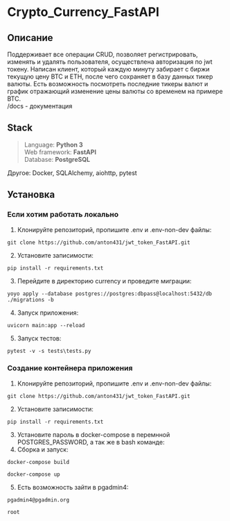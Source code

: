 # Crypto_Currency_FastAPI

## Описание
Поддерживает все операции CRUD, позволяет регистрировать, изменять и удалять пользователя, осуществлена авторизация по jwt 
токену. Написан клиент, который каждую минуту забирает с биржи текущую цену BTC и ETH, после
чего сохраняет в базу данных тикер валюты. Есть возможность посмотреть последние тикеры валют и 
график отражающий изменение цены валюты со временем на примере BTC. <br>
/docs - документация

## Stack

>Language: __Python 3__<br>
Web framework: __FastAPI__<br>
Database: __PostgreSQL__<br>

Другое: Docker, SQLAlchemy, aiohttp, pytest


## Установка
### Если хотим работать локально
1. Клонируйте репозиторий, пропишите .env и .env-non-dev файлы:
```
git clone https://github.com/anton431/jwt_token_FastAPI.git
```
2. Установите записимости:
```
pip install -r requirements.txt
```
3. Перейдите в директорию currency и проведите миграции:
```
yoyo apply --database postgres://postgres:dbpass@localhost:5432/db ./migrations -b
```
4. Запуск приложения:
```
uvicorn main:app --reload
```
5. Запуск тестов:
```
pytest -v -s tests\tests.py
```

### Создание контейнера приложения
1. Клонируйте репозиторий, пропишите .env и .env-non-dev файлы:
```
git clone https://github.com/anton431/jwt_token_FastAPI.git
```
2. Установите записимости:
```
pip install -r requirements.txt
```
3. Установите пароль в docker-compose в перемнной POSTGRES_PASSWORD, а так же в bash команде:
4. Сборка и запуск:
```
docker-compose build
```
```
docker-compose up
```
5. Есть возможность зайти в pgadmin4:
```
pgadmin4@pgadmin.org
```
```
root
```
